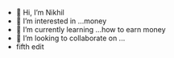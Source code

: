 - 👋 Hi, I’m Nikhil
- 👀 I’m interested in ...money
- 🌱 I’m currently learning ...how to earn money
- 💞️ I’m looking to collaborate on ...
- fifth edit

<!---
nikhilraj0722/nikhilraj0722 is a ✨ special ✨ repository because its `README.md` (this file) appears on your GitHub profile.
You can click the Preview link to take a look at your changes.
--->
